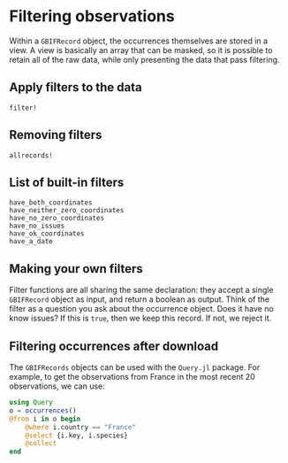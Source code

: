 # Filtering observations

Within a `GBIFRecord` object, the occurrences themselves are stored in a view.
A view is basically an array that can be masked, so it is possible to retain
all of the raw data, while only presenting the data that pass filtering.

## Apply filters to the data

```@docs
filter!
```

## Removing filters

```@docs
allrecords!
```

## List of built-in filters

```@docs
have_both_coordinates
have_neither_zero_coordinates
have_no_zero_coordinates
have_no_issues
have_ok_coordinates
have_a_date
```

## Making your own filters

Filter functions are all sharing the same declaration: they accept a single
`GBIFRecord` object as input, and return a boolean as output. Think of the
filter as a question you ask about the occurrence object. Does it have no know
issues? If this is `true`, then we keep this record. If not, we reject it.

## Filtering occurrences after download

The `GBIFRecords` objects can be used with the `Query.jl` package. For example,
to get the observations from France in the most recent 20 observations, we can
use:

~~~ julia
using Query
o = occurrences()
@from i in o begin
    @where i.country == "France"
    @select {i.key, i.species}
    @collect
end
~~~
